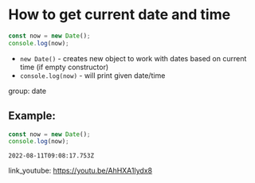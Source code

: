 # How to get current date and time

```js
const now = new Date();
console.log(now);
```

- `new Date()` - creates new object to work with dates based on current time (if empty constructor)
- `console.log(now)` - will print given date/time

group: date

## Example: 
```js
const now = new Date();
console.log(now);
```
```
2022-08-11T09:08:17.753Z

```

link_youtube: https://youtu.be/AhHXA1lydx8
